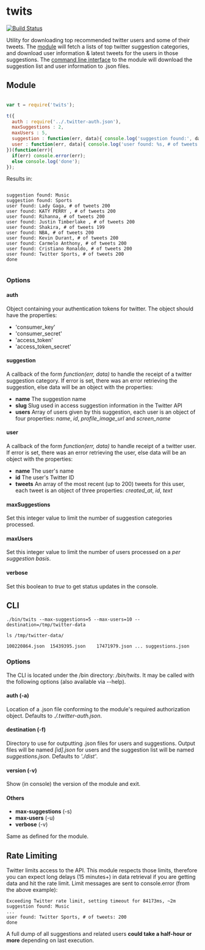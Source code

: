 twits
=====

[![Build Status](https://travis-ci.org/tleen/twits.png?branch=master)](https://travis-ci.org/tleen/twits)

Utility for downloading top recommended twitter users and some of their tweets. The [module](#user-content-module) will fetch a lists of top twitter suggestion categories, and download user information & latest tweets for the users in those suggestions. The [command line interface](#user-content-cli) to the module will download the suggestion list and user information to .json files.

## Module

```javascript

var t = require('twits');

t({
  auth : require('../.twitter-auth.json'),
  maxSuggestions : 2,
  maxUsers : 5,
  suggestion : function(err, data){ console.log('suggestion found:', data.name); },
  user : function(err, data){ console.log('user found: %s, # of tweets', data.name, data.tweets.length); }
})(function(err){
  if(err) console.error(err);
  else console.log('done');
});

```

Results in:

```text

suggestion found: Music
suggestion found: Sports
user found: Lady Gaga, # of tweets 200
user found: KATY PERRY , # of tweets 200
user found: Rihanna, # of tweets 200
user found: Justin Timberlake , # of tweets 200
user found: Shakira, # of tweets 199
user found: NBA, # of tweets 200
user found: Kevin Durant, # of tweets 200
user found: Carmelo Anthony, # of tweets 200
user found: Cristiano Ronaldo, # of tweets 200
user found: Twitter Sports, # of tweets 200
done


```

### Options

#### auth
Object containing your authentication tokens for twitter. The object should have the properties:
* 'consumer_key'
* 'consumer_secret'
* 'access_token'
* 'access_token_secret'


#### suggestion
A callback of the form *function(err, data)* to handle the receipt of a twitter suggestion category. If error is set, there was an error retrieving the suggestion, else data will be an object with the properties:

* **name** The suggestion name
* **slug** Slug used in access suggestion information in the Twitter API
* **users** Array of users given by this suggestion, each user is an object of four properties: *name*, *id*, *profile_image_url* and *screen_name*

#### user

A callback of the form *function(err, data)* to handle receipt of a twitter user. If error is set, there was an error retrieving the user, else data will be an object with the properties:

* **name** The user's name
* **id** The user's Twitter ID
* **tweets** An array of the most recent (up to 200) tweets for this user, each tweet is an object of three properties: *created_at*, *id*, *text*

#### maxSuggestions
Set this integer value to limit the number of suggestion categories processed.

#### maxUsers
Set this integer value to limit the number of users processed on a _per suggestion basis_.

#### verbose
Set this boolean to *true* to get status updates in the console.

## CLI

```shell
./bin/twits --max-suggestions=5 --max-users=10 --destination=/tmp/twitter-data

ls /tmp/twitter-data/

100220864.json  15439395.json    17471979.json ... suggestions.json
```

### Options

The CLI is located under the /bin directory: */bin/twits*. It may be called with the following options (also available via --help).

#### auth (-a)
Location of a .json file conforming to the module's required authorization object. Defaults to *./.twitter-auth.json*.

#### destination (-f)
Directory to use for outputting .json files for users and suggestions. Output files will be named *[id].json* for users and the suggestion list will be named *suggestions.json*. Defaults to *'./dist'*.

#### version (-v)
Show (in console) the version of the module and exit.

#### Others
* **max-suggestions** (-s)
* **max-users** (-u)
* **verbose** (-v)

Same as defined for the module.

## Rate Limiting

Twitter limits access to the API. This module respects those limits, therefore you can expect long delays (15 minutes+) in data retrieval if you are getting data and hit the rate limit. Limit messages are sent to console.error (from the above example):

```text
Exceeding Twitter rate limit, setting timeout for 84173ms, ~2m
suggestion found: Music
...
user found: Twitter Sports, # of tweets: 200
done
```

A full dump of all suggestions and related users **could take a half-hour or more** depending on last execution.
